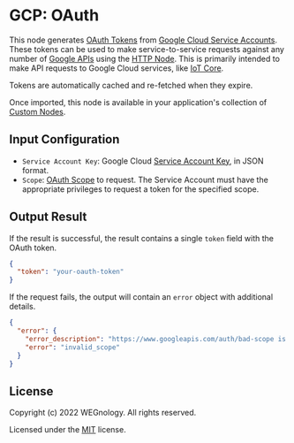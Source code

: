 # GCP: OAuth

This node generates [OAuth Tokens](https://developers.google.com/identity/protocols/OAuth2ServiceAccount) from [Google Cloud Service Accounts](https://cloud.google.com/iam/docs/creating-managing-service-accounts). These tokens can be used to make service-to-service requests against any number of [Google APIs](https://developers.google.com/apis-explorer/#p/) using the [HTTP Node](https://docs.app.wnology.io/workflows/data/http/). This is primarily intended to make API requests to Google Cloud services, like [IoT Core](https://cloud.google.com/iot/docs/reference/rest/).

Tokens are automatically cached and re-fetched when they expire.

Once imported, this node is available in your application's collection of [Custom Nodes](https://docs.app.wnology.io/workflows/custom-nodes/overview/).

## Input Configuration

* `Service Account Key`: Google Cloud [Service Account Key](https://cloud.google.com/iam/docs/creating-managing-service-account-keys), in JSON format.
* `Scope`: [OAuth Scope](https://developers.google.com/identity/protocols/googlescopes) to request. The Service Account must have the appropriate privileges to request a token for the specified scope.

## Output Result

If the result is successful, the result contains a single `token` field with the OAuth token.

```json
{
  "token": "your-oauth-token"
}
```

If the request fails, the output will contain an `error` object with additional details.

```json
{
  "error": {
    "error_description": "https://www.googleapis.com/auth/bad-scope is not a valid audience string.",
    "error": "invalid_scope"
  }
}
```

## License

Copyright (c) 2022 WEGnology. All rights reserved.

Licensed under the [MIT](https://github.com/WEGnology/wegnology-templates/blob/master/LICENSE.txt) license.
